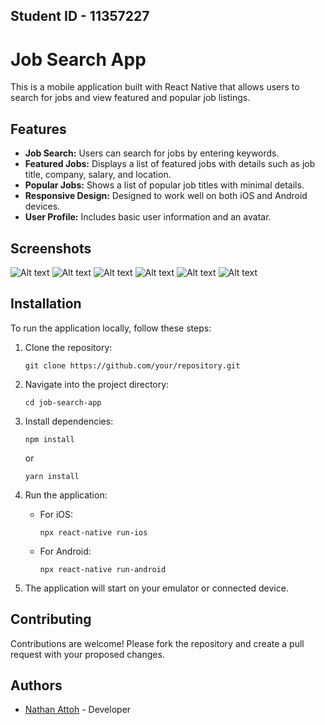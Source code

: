 ## Student ID - 11357227 

# Job Search App

This is a mobile application built with React Native that allows users to search for jobs and view featured and popular job listings.

## Features

- **Job Search:** Users can search for jobs by entering keywords.
- **Featured Jobs:** Displays a list of featured jobs with details such as job title, company, salary, and location.
- **Popular Jobs:** Shows a list of popular job titles with minimal details.
- **Responsive Design:** Designed to work well on both iOS and Android devices.
- **User Profile:** Includes basic user information and an avatar.

## Screenshots

![Alt text](./shot1.jpeg)
![Alt text](./shot2.jpeg)
![Alt text](./shot3.jpeg)
![Alt text](./shot4.jpeg)
![Alt text](./shot5.jpg)
![Alt text](./shot6.jpg)



## Installation

To run the application locally, follow these steps:

1. Clone the repository:

   ```
   git clone https://github.com/your/repository.git
   ```

2. Navigate into the project directory:

   ```
   cd job-search-app
   ```

3. Install dependencies:

   ```
   npm install
   ```

   or

   ```
   yarn install
   ```

4. Run the application:

   - For iOS:
     ```
     npx react-native run-ios
     ```

   - For Android:
     ```
     npx react-native run-android
     ```

5. The application will start on your emulator or connected device.


## Contributing

Contributions are welcome! Please fork the repository and create a pull request with your proposed changes.

## Authors

- [Nathan Attoh](https://github.com/attohx) - Developer
